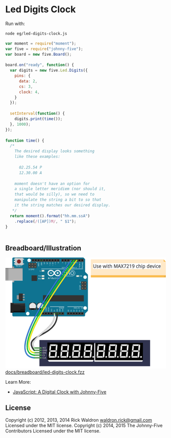 <!--remove-start-->
# Led Digits Clock

Run with:
```bash
node eg/led-digits-clock.js
```
<!--remove-end-->

```javascript
var moment = require("moment");
var five = require("johnny-five");
var board = new five.Board();

board.on("ready", function() {
  var digits = new five.Led.Digits({
    pins: {
      data: 2,
      cs: 3,
      clock: 4,
    }
  });

  setInterval(function() {
    digits.print(time());
  }, 1000);
});

function time() {
  /*
    The desired display looks something
    like these examples:

      02.25.54 P
      12.30.00 A

    moment doesn't have an option for
    a single letter meridiem (nor should it,
    that would be silly), so we need to
    manipulate the string a bit to so that
    it the string matches our desired display.
   */
  return moment().format("hh.mm.ssA")
    .replace(/([AP])M/, " $1");
}



```


## Breadboard/Illustration


![docs/breadboard/led-digits-clock.png](breadboard/led-digits-clock.png)
[docs/breadboard/led-digits-clock.fzz](breadboard/led-digits-clock.fzz)


Learn More:

- [JavaScript: A Digital Clock with Johnny-Five](http://bocoup.com/weblog/javascript-arduino-digital-clock-johnny-five/)



<!--remove-start-->
## License
Copyright (c) 2012, 2013, 2014 Rick Waldron <waldron.rick@gmail.com>
Licensed under the MIT license.
Copyright (c) 2014, 2015 The Johnny-Five Contributors
Licensed under the MIT license.
<!--remove-end-->
